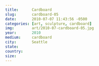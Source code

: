 ```yaml
---
title:  	Cardboard
slug:		cardboard-05
date:   	2010-07-07 11:43:56 -0500
categories: [art, sculpture, cardboard]
img:		art/2010-07-cardboard-05.jpg
year:		2010
medium:		cardboard
city:		Seattle
state:
country:
size:
---
```

